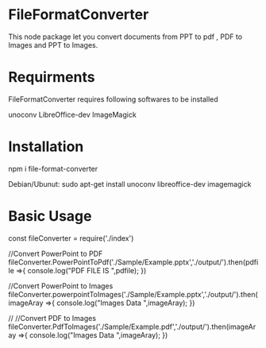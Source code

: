 # FileFormatConverter
This node package let you convert documents from PPT to pdf , PDF to Images and PPT to Images.


# Requirments 
FileFormatConverter requires following softwares to be installed

unoconv
LibreOffice-dev
ImageMagick

# Installation
npm i file-format-converter

Debian/Ubunut:
sudo apt-get install unoconv libreoffice-dev imagemagick

# Basic Usage

const fileConverter = require('./index')


//Convert PowerPoint to PDF
fileConverter.PowerPointToPdf('./Sample/Example.pptx','./output/').then(pdfile =>{
    console.log("PDF FILE IS ",pdfile);
})

//Convert PowerPoint to Images
fileConverter.powerpointToImages('./Sample/Example.pptx','./output/').then(imageAray =>{
    console.log("Images Data ",imageAray);
})

// //Convert PDF to Images
fileConverter.PdfToImages('./Sample/Example.pdf','./output/').then(imageAray =>{
    console.log("Images Data ",imageAray);
})

